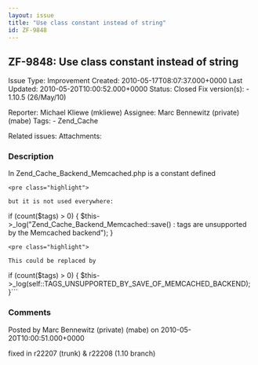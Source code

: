 ```yaml
---
layout: issue
title: "Use class constant instead of string"
id: ZF-9848
---
```


ZF-9848: Use class constant instead of string
---------------------------------------------

 Issue Type: Improvement Created: 2010-05-17T08:07:37.000+0000 Last Updated: 2010-05-20T10:00:52.000+0000 Status: Closed Fix version(s): - 1.10.5 (26/May/10)
 
 Reporter:  Michael Kliewe (mkliewe)  Assignee:  Marc Bennewitz (private) (mabe)  Tags: - Zend\_Cache
 
 Related issues: 
 Attachments: 
### Description

In Zend\_Cache\_Backend\_Memcached.php is a constant defined

 
    <pre class="highlight">
    
    but it is not used everywhere:
    


if (count($tags) > 0) { $this->\_log("Zend\_Cache\_Backend\_Memcached::save() : tags are unsupported by the Memcached backend"); }

 
    <pre class="highlight">
    
    This could be replaced by


if (count($tags) > 0) { $this->\_log(self::TAGS\_UNSUPPORTED\_BY\_SAVE\_OF\_MEMCACHED\_BACKEND); }```

 

 

### Comments

Posted by Marc Bennewitz (private) (mabe) on 2010-05-20T10:00:51.000+0000

fixed in r22207 (trunk) & r22208 (1.10 branch)

 

 